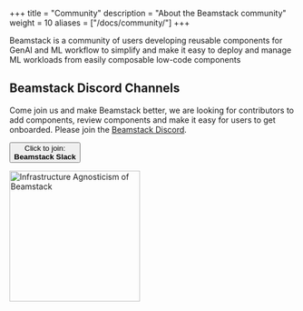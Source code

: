+++
title =  "Community"
description = "About the Beamstack community"
weight = 10
aliases = ["/docs/community/"]
+++

Beamstack is a community of users developing reusable components for GenAI and ML workflow to simplify and make it easy to deploy and manage ML workloads from easily composable low-code components

## Beamstack Discord Channels
Come join us and make Beamstack better, we are looking for contributors to add components, review components and make it easy for users to get onboarded.
Please join the [Beamstack Discord](https://discord.gg/fYNnNVaEFK).

<a href="https://discord.gg/fYNnNVaEFK">
  <button class="btn btn-primary py-2 px-5 mb-3">Click to join:<br><b>Beamstack Slack</b></button>
</a>

<img src="./docs/about/images/featured-background.png"
  alt="Infrastructure Agnosticism of Beamstack"
  class="mt-3 mb-3"
  width="230">

